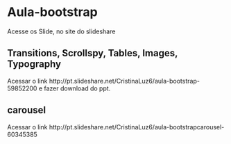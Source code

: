 # Aula-bootstrap
Acesse os Slide, no site do slideshare

<h2>Transitions, Scrollspy, Tables, Images, Typography </h2>
Acessar o link http://pt.slideshare.net/CristinaLuz6/aula-bootstrap-59852200 e fazer download do ppt.

<h2>carousel </h2>
Acessar o link http://pt.slideshare.net/CristinaLuz6/aula-bootstrapcarousel-60345385
